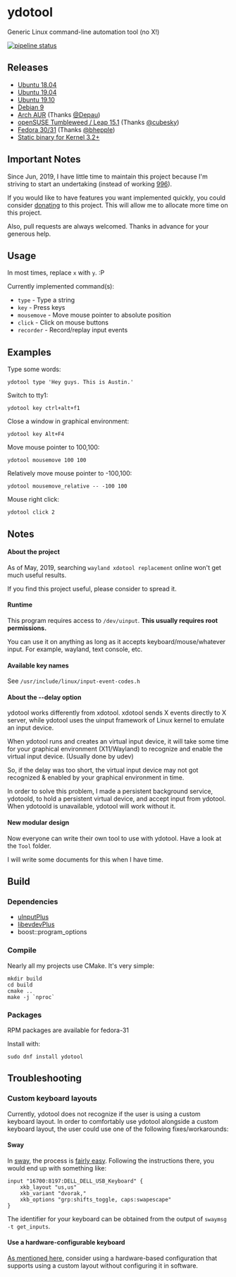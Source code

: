 # ydotool
Generic Linux command-line automation tool (no X!)

[![pipeline status](https://gitlab.com/ReimuNotMoe/ydotool/badges/master/pipeline.svg)](https://gitlab.com/ReimuNotMoe/ydotool/pipelines)

## Releases
- [Ubuntu 18.04](https://gitlab.com/ReimuNotMoe/ydotool/-/jobs/artifacts/master/browse/build?job=package:ubuntu:18.04)
- [Ubuntu 19.04](https://gitlab.com/ReimuNotMoe/ydotool/-/jobs/artifacts/master/browse/build?job=package:ubuntu:19.04)
- [Ubuntu 19.10](https://gitlab.com/ReimuNotMoe/ydotool/-/jobs/artifacts/master/browse/build?job=package:ubuntu:19.10)
- [Debian 9](https://gitlab.com/ReimuNotMoe/ydotool/-/jobs/artifacts/master/browse/build?job=package:debian:9)
- [Arch AUR](https://aur.archlinux.org/packages/ydotool-git/) (Thanks [@Depau](https://github.com/Depau))
- [openSUSE Tumbleweed / Leap 15.1](https://software.opensuse.org/package/ydotool) (Thanks [@cubesky](https://github.com/cubesky))
- [Fedora 30/31](https://copr.fedorainfracloud.org/coprs/wef/ydotool/) (Thanks [@bhepple](https://github.com/bhepple))
- [Static binary for Kernel 3.2+](https://gitlab.com/ReimuNotMoe/ydotool/-/jobs/artifacts/master/browse/build?job=package:static)

## Important Notes
Since Jun, 2019, I have little time to maintain this project because I'm striving to start an undertaking (instead of working [996](https://en.wikipedia.org/wiki/996_working_hour_system)). 

If you would like to have features you want implemented quickly, you could consider [donating](https://www.patreon.com/classicoldsong) to this project. This will allow me to allocate more time on this project.

Also, pull requests are always welcomed. Thanks in advance for your generous help.

## Usage
In most times, replace `x` with `y`. :P

Currently implemented command(s):
- `type` - Type a string
- `key` - Press keys
- `mousemove` - Move mouse pointer to absolute position
- `click` - Click on mouse buttons
- `recorder` - Record/replay input events


## Examples
Type some words:

    ydotool type 'Hey guys. This is Austin.'

Switch to tty1:

    ydotool key ctrl+alt+f1

Close a window in graphical environment:

    ydotool key Alt+F4

Move mouse pointer to 100,100:

    ydotool mousemove 100 100

Relatively move mouse pointer to -100,100:

    ydotool mousemove_relative -- -100 100

Mouse right click:

    ydotool click 2
    

## Notes
#### About the project
As of May, 2019, searching `wayland xdotool replacement` online won't get much useful results.

If you find this project useful, please consider to spread it.

#### Runtime
This program requires access to `/dev/uinput`. **This usually requires root permissions.**

You can use it on anything as long as it accepts keyboard/mouse/whatever input. For example, wayland, text console, etc.

#### Available key names
See `/usr/include/linux/input-event-codes.h`

#### About the --delay option
ydotool works differently from xdotool. xdotool sends X events directly to X server, while ydotool uses the uinput framework of Linux kernel to emulate an input device.

When ydotool runs and creates an virtual input device, it will take some time for your graphical environment (X11/Wayland) to recognize and enable the virtual input device. (Usually done by udev)

So, if the delay was too short, the virtual input device may not got recognized & enabled by your graphical environment in time.

In order to solve this problem, I made a persistent background service, ydotoold, to hold a persistent virtual device, and accept input from ydotool. When ydotoold is unavailable, ydotool will work without it.

#### New modular design
Now everyone can write their own tool to use with ydotool. Have a look at the `Tool` folder.

I will write some documents for this when I have time.

## Build
### Dependencies
- [uInputPlus](https://github.com/YukiWorkshop/libuInputPlus)
- [libevdevPlus](https://github.com/YukiWorkshop/libevdevPlus)
- boost::program_options

### Compile
Nearly all my projects use CMake. It's very simple:

    mkdir build
    cd build
    cmake ..
    make -j `nproc`
    
### Packages
RPM packages are available for fedora-31

Install with:

    sudo dnf install ydotool

## Troubleshooting
### Custom keyboard layouts
Currently, ydotool does not recognize if the user is using a custom keyboard layout. In order to comfortably use ydotool alongside a custom keyboard layout, the user could use one of the following fixes/workarounds:

#### Sway
In [sway](https://github.com/swaywm/sway), the process is [fairly easy](https://github.com/swaywm/sway/wiki#keyboard-layout). Following the instructions there, you would end up with something like:
```
input "16700:8197:DELL_DELL_USB_Keyboard" {
	xkb_layout "us,us"
	xkb_variant "dvorak,"
	xkb_options "grp:shifts_toggle, caps:swapescape"
}
```
The identifier for your keyboard can be obtained from the output of `swaymsg -t get_inputs`.

#### Use a hardware-configurable keyboard
[As mentioned here](https://github.com/ReimuNotMoe/ydotool/issues/43#issuecomment-605921288), consider using a hardware-based configuration that supports using a custom layout without configuring it in software.
